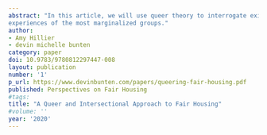 ```yaml
---
abstract: "In this article, we will use queer theory to interrogate existing laws, zoning regulations, and planning and real estate practices to better understand the limits of current understanding of fair housing. We will reconceptualize ideas about identity and “protected classes,” adopting an intersectional lens; about “family” and “household,” considering nontraditional families and households; and about “housing” as it incorporates neighborhood conditions, not simply shelter, and interactions outside the market. Through this reconceptualization, we will center the
experiences of the most marginalized groups."
author:
- Amy Hillier
- devin michelle bunten
category: paper
doi: 10.9783/9780812297447-008
layout: publication
number: '1'
p_url: https://www.devinbunten.com/papers/queering-fair-housing.pdf
published: Perspectives on Fair Housing
#tags:
title: "A Queer and Intersectional Approach to Fair Housing"
#volume: ''
year: '2020'
---
```

